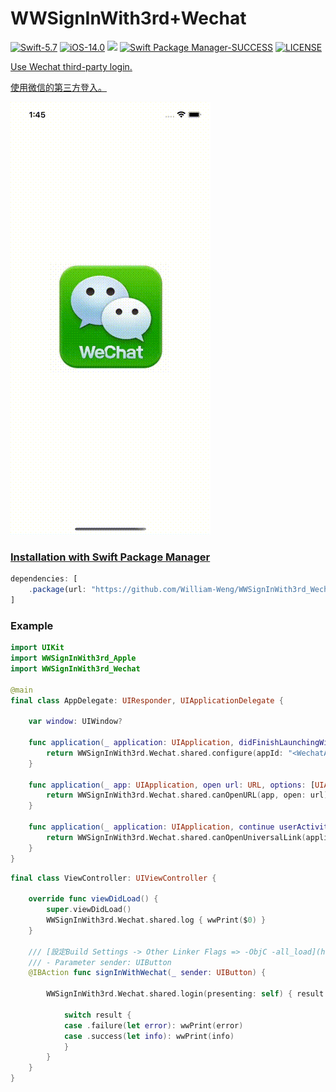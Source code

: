 # WWSignInWith3rd+Wechat

[![Swift-5.7](https://img.shields.io/badge/Swift-5.7-orange.svg?style=flat)](https://developer.apple.com/swift/) [![iOS-14.0](https://img.shields.io/badge/iOS-14.0-pink.svg?style=flat)](https://developer.apple.com/swift/) ![](https://img.shields.io/github/v/tag/William-Weng/WWSignInWith3rd_Wechat) [![Swift Package Manager-SUCCESS](https://img.shields.io/badge/Swift_Package_Manager-SUCCESS-blue.svg?style=flat)](https://developer.apple.com/swift/) [![LICENSE](https://img.shields.io/badge/LICENSE-MIT-yellow.svg?style=flat)](https://developer.apple.com/swift/)

[Use Wechat third-party login.](https://github.com/yanyin1986/WechatOpenSDK)

[使用微信的第三方登入。](https://developers.weixin.qq.com/doc/oplatform/Mobile_App/WeChat_Login/Development_Guide.html)

![](./Example.gif)

### [Installation with Swift Package Manager](https://medium.com/彼得潘的-swift-ios-app-開發問題解答集/使用-spm-安裝第三方套件-xcode-11-新功能-2c4ffcf85b4b)
```js
dependencies: [
    .package(url: "https://github.com/William-Weng/WWSignInWith3rd_Wechat.git", .upToNextMajor(from: "1.0.0"))
]
```

### Example
```swift
import UIKit
import WWSignInWith3rd_Apple
import WWSignInWith3rd_Wechat

@main
final class AppDelegate: UIResponder, UIApplicationDelegate {
    
    var window: UIWindow?
    
    func application(_ application: UIApplication, didFinishLaunchingWithOptions launchOptions: [UIApplication.LaunchOptionsKey: Any]?) -> Bool {
        return WWSignInWith3rd.Wechat.shared.configure(appId: "<WechatAppId>", secret: "<WechatSecret>", universalLink: "<UniversalLink>")
    }
    
    func application(_ app: UIApplication, open url: URL, options: [UIApplication.OpenURLOptionsKey : Any] = [:]) -> Bool {
        return WWSignInWith3rd.Wechat.shared.canOpenURL(app, open: url)
    }
    
    func application(_ application: UIApplication, continue userActivity: NSUserActivity, restorationHandler: @escaping ([UIUserActivityRestoring]?) -> Void) -> Bool {
        return WWSignInWith3rd.Wechat.shared.canOpenUniversalLink(application, continue: userActivity, restorationHandler: restorationHandler)
    }
}
```
```swift
final class ViewController: UIViewController {
    
    override func viewDidLoad() {
        super.viewDidLoad()
        WWSignInWith3rd.Wechat.shared.log { wwPrint($0) }
    }
    
    /// [設定Build Settings -> Other Linker Flags => -ObjC -all_load](https://developers.weixin.qq.com/doc/oplatform/Mobile_App/WeChat_Login/Development_Guide.html)
    /// - Parameter sender: UIButton
    @IBAction func signInWithWechat(_ sender: UIButton) {
        
        WWSignInWith3rd.Wechat.shared.login(presenting: self) { result in
            
            switch result {
            case .failure(let error): wwPrint(error)
            case .success(let info): wwPrint(info)
            }
        }
    }
}
```
